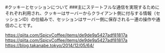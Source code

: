 #クッキーとセッションについて
###主にステートフルな通信を実現するためにそれぞれ利用され、クッキーはサーバーからクライアント側に付与する情報（セッションID）の仕組みで、セッションはサーバー側に保存される一連の操作や通信のことです。

https://qiita.com/SpicyCoffee/items/de9de9a5427adf81817a
https://qiita.com/SpicyCoffee/items/de9de9a5427adf81817a
https://blog.takanabe.tokyo/2014/12/05/64/